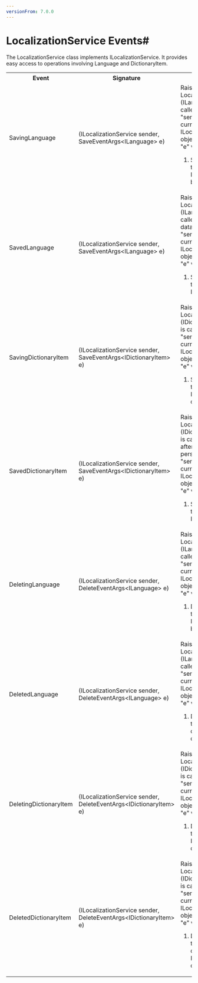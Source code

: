 ```yaml
---
versionFrom: 7.0.0
---
```


# LocalizationService Events#

The LocalizationService class implements ILocalizationService. It provides easy access to operations involving Language and DictionaryItem.

<table>
    <tr>
        <th>Event</th>
        <th>Signature</th>
        <th>Description</th>
    </tr>
    <tr>
        <td>SavingLanguage</td>
        <td>(ILocalizationService sender, SaveEventArgs&lt;ILanguage&gt; e)</td>
        <td>
        Raised when LocalizationService.Save (ILanguage overload) is called in the API.<br />
        "sender" will be the current ILocalizationService object.<br />
        "e" will provide:
            <ol>
                <li>SavedEntities: Gets the collection of ILanguage objects being saved.</li>
            </ol>
        </td>
    </tr>
    <tr>
        <td>SavedLanguage</td>
        <td>(ILocalizationService sender, SaveEventArgs&lt;ILanguage&gt; e)</td>
        <td>
        Raised when LocalizationService.Save (ILanguage overload) is called in the API and after data has been persisted.<br />
        "sender" will be the current ILocalizationService object.<br />
        "e" will provide:
            <ol>
                <li>SavedEntities: Gets the saved collection of ILanguage objects.</li>
            </ol>
        </td>
    </tr>
    <tr>
        <td>SavingDictionaryItem</td>
        <td>(ILocalizationService sender, SaveEventArgs&lt;IDictionaryItem&gt; e)</td>
        <td>
        Raised when LocalizationService.Save (IDictionaryItem overload) is called in the API.<br />
        "sender" will be the current ILocalizationService object.<br />
        "e" will provide:
            <ol>
                <li>SavedEntities: Gets the collection of IDictionaryItem objects being saved.</li>
            </ol>
        </td>
    </tr>
    <tr>
        <td>SavedDictionaryItem</td>
        <td>(ILocalizationService sender, SaveEventArgs&lt;IDictionaryItem&gt; e)</td>
        <td>
        Raised when LocalizationService.Save (IDictionaryItem overload) is called in the API and after data has been persisted.<br />
        "sender" will be the current ILocalizationService object.<br />
        "e" will provide:
            <ol>
                <li>SavedEntities: Gets the saved collection of IDictionary objects.</li>
            </ol>
        </td>
    </tr>
    <tr>
        <td>DeletingLanguage</td>
        <td>(ILocalizationService sender, DeleteEventArgs&lt;ILanguage&gt; e)</td>
        <td>
        Raised when LocalizationService.Delete (ILanguage overload) is called in the API.<br />
        "sender" will be the current ILocalizationService object.<br />
        "e" will provide:
            <ol>
                <li>DeletedEntities: Gets the collection of ILanguage objects being deleted.</li>
            </ol>
        </td>
    </tr>
    <tr>
        <td>DeletedLanguage</td>
        <td>(ILocalizationService sender, DeleteEventArgs&lt;ILanguage&gt; e)</td>
        <td>
        Raised when LocalizationService.Delete (ILanguage overload) is called in the API.<br />
        "sender" will be the current ILocalizationService object.<br />
        "e" will provide:
            <ol>
                <li>DeletedEntities: Gets the collection of deleted ILanguage objects.</li>
            </ol>
        </td>
    </tr>
    <tr>
        <td>DeletingDictionaryItem</td>
        <td>(ILocalizationService sender, DeleteEventArgs&lt;IDictionaryItem&gt; e)</td>
        <td>
        Raised when LocalizationService.Delete (IDictionaryItem overload) is called in the API.<br />
        "sender" will be the current ILocalizationService object.<br />
        "e" will provide:
            <ol>
                <li>DeletedEntities: Gets the collection of IDictionaryItem objects being deleted.</li>
            </ol>
        </td>
    </tr>
    <tr>
        <td>DeletedDictionaryItem</td>
        <td>(ILocalizationService sender, DeleteEventArgs&lt;IDictionaryItem&gt; e)</td>
        <td>
        Raised when LocalizationService.Delete (IDictionaryItem overload) is called in the API.<br />
        "sender" will be the current ILocalizationService object.<br />
        "e" will provide:
            <ol>
                <li>DeletedEntities: Gets the collection of deleted IDictionaryItem objects.</li>
            </ol>
        </td>
    </tr>
</table>
